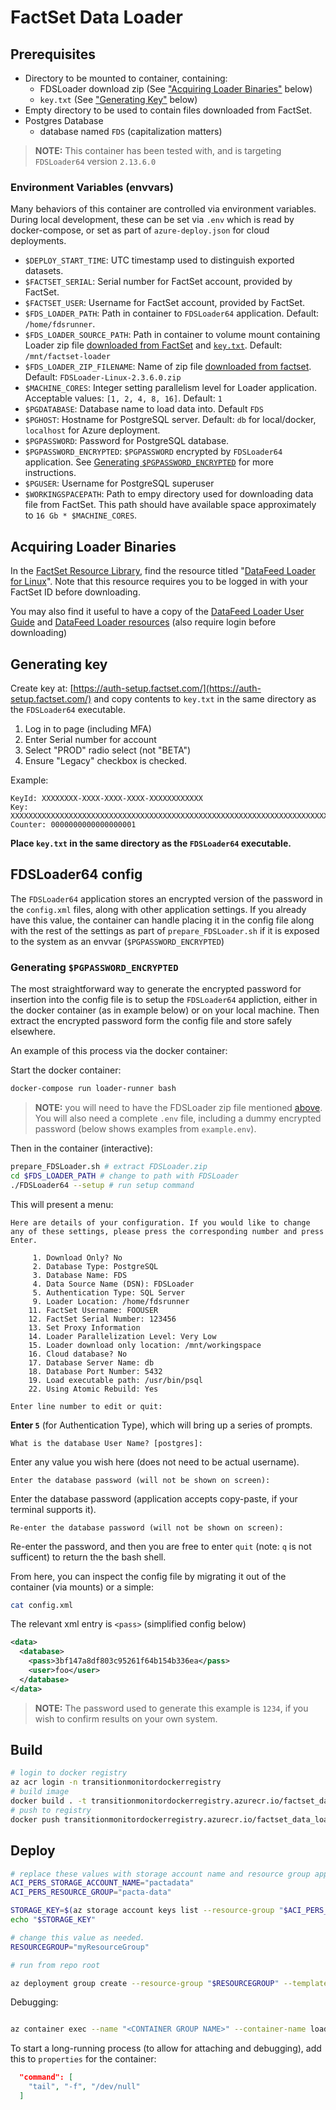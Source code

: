 # FactSet Data Loader

## Prerequisites

* Directory to be mounted to container, containing:
  * FDSLoader download zip (See ["Acquiring Loader Binaries"](#acquiring-loader-binaries) below)
  * `key.txt` (See ["Generating Key"](#generating-key) below)
* Empty directory to be used to contain files downloaded from FactSet.
* Postgres Database
  * database named `FDS` (capitalization matters)

> **NOTE:** This container has been tested with, and is targeting `FDSLoader64` version `2.13.6.0`

### Environment Variables (envvars)

Many behaviors of this container are controlled via environment variables.
During local development, these can be set via `.env` which is read by docker-compose, or set as part of `azure-deploy.json` for cloud deployments.

* `$DEPLOY_START_TIME`: UTC timestamp used to distinguish exported datasets.
* `$FACTSET_SERIAL`: Serial number for FactSet account, provided by FactSet.
* `$FACTSET_USER`: Username for FactSet account, provided by FactSet.
* `$FDS_LOADER_PATH`: Path in container to `FDSLoader64` application. Default: `/home/fdsrunner`.
* `$FDS_LOADER_SOURCE_PATH`: Path in container to volume mount containing Loader zip file [downloaded from FactSet](#acquiring-loader-binaries) and [`key.txt`](#generating-key). Default: `/mnt/factset-loader`
* `$FDS_LOADER_ZIP_FILENAME`: Name of zip file [downloaded from factset](#acquiring-loader-binaries). Default: `FDSLoader-Linux-2.3.6.0.zip`
* `$MACHINE_CORES`: Integer setting parallelism level for Loader application. Acceptable values: `[1, 2, 4, 8, 16]`. Default: `1`
* `$PGDATABASE`: Database name to load data into. Default `FDS`
* `$PGHOST`: Hostname for PostgreSQL server. Default: `db` for local/docker, `localhost` for Azure deployment.
* `$PGPASSWORD`: Password for PostgreSQL database.
* `$PGPASSWORD_ENCRYPTED`: `$PGPASSWORD` encrypted by `FDSLoader64` application. See [Generating `$PGPASSWORD_ENCRYPTED`](#generating-pgpassword_encrypted) for more instructions.
* `$PGUSER`: Username for PostgreSQL superuser
* `$WORKINGSPACEPATH`: Path to empy directory used for downloading data file from FactSet. This path should have available space approximately to `16 Gb * $MACHINE_CORES`.

## Acquiring Loader Binaries

In the [FactSet Resource Library](https://go.factset.com/company/resource-library), find the resource titled "[DataFeed Loader for Linux](https://open.factset.com/api/public/media/download/resources/documents/af0def52-791d-47b9-9147-efe2c02e9f60/FDSLoader-Linux-2.13.6.0.zip)".
Note that this resource requires you to be logged in with your FactSet ID before downloading.

You may also find it useful to have a copy of the [DataFeed Loader User Guide](https://open.factset.com/api/public/media/download/resources/documents/542ad4eb-4d38-4b0e-b8af-0892289bc67b/DataFeed%20Loader%20User%20Guide%202.13.6.0.zip) and [DataFeed Loader resources](https://open.factset.com/api/public/media/download/resources/documents/4bd1a761-05e3-425f-8813-4f3b6c3c6a7f/resources.zip) (also require login before downloading)

## Generating key

Create key at: [https://auth-setup.factset.com/](https://auth-setup.factset.com/)
and copy contents to `key.txt` in the same directory as the `FDSLoader64` executable.

1. Log in to page (including MFA)
2. Enter Serial number for account
3. Select "PROD" radio select (not "BETA")
4. Ensure "Legacy" checkbox is checked.

Example:

```text
KeyId: XXXXXXXX-XXXX-XXXX-XXXX-XXXXXXXXXXXX
Key: XXXXXXXXXXXXXXXXXXXXXXXXXXXXXXXXXXXXXXXXXXXXXXXXXXXXXXXXXXXXXXXXXXXXXXXXXXXXXXXXXXXXXXXXXXXXXXXXXXXXXXXXXXXXXXXXXXXXXXXXXXXXXXXX
Counter: 0000000000000000001
```

**Place `key.txt` in the same directory as the `FDSLoader64` executable.**

## FDSLoader64 config

The `FDSLoader64` application stores an encrypted version of the password in the `config.xml` files, along with other application settings.
If you already have this value, the container can handle placing it in the config file along with the rest of the settings as part of `prepare_FDSLoader.sh` if it is exposed to the system as an envvar (`$PGPASSWORD_ENCRYPTED`)

### Generating `$PGPASSWORD_ENCRYPTED`

The most straightforward way to generate the encrypted password for insertion into the config file is to setup the `FDSLoader64` appliction, either in the docker container (as in example below) or on your local machine.
Then extract the encrypted password form the config file and store safely elsewhere.

An example of this process via the docker container:

Start the docker container:

```sh
docker-compose run loader-runner bash
```

> **NOTE:** you will need to have the FDSLoader zip file mentioned [above](#acquiring-loader-binaries).
You will also need a complete `.env` file, including a dummy encrypted password (below shows examples from `example.env`).

Then in the container (interactive):

```sh
prepare_FDSLoader.sh # extract FDSLoader.zip
cd $FDS_LOADER_PATH # change to path with FDSLoader
./FDSLoader64 --setup # run setup command
```

This will present a menu:

```text
Here are details of your configuration. If you would like to change any of these settings, please press the corresponding number and press Enter.

     1. Download Only? No
     2. Database Type: PostgreSQL
     3. Database Name: FDS
     4. Data Source Name (DSN): FDSLoader
     5. Authentication Type: SQL Server
     9. Loader Location: /home/fdsrunner
    11. FactSet Username: FOOUSER
    12. FactSet Serial Number: 123456
    13. Set Proxy Information
    14. Loader Parallelization Level: Very Low
    15. Loader download only location: /mnt/workingspace
    16. Cloud database? No
    17. Database Server Name: db
    18. Database Port Number: 5432
    19. Load executable path: /usr/bin/psql
    22. Using Atomic Rebuild: Yes

Enter line number to edit or quit:
```

**Enter `5`** (for Authentication Type), which will bring up a series of prompts.

```text
What is the database User Name? [postgres]:
```

Enter any value you wish here (does not need to be actual username).

```text
Enter the database password (will not be shown on screen):
```

Enter the database password (application accepts copy-paste, if your terminal supports it).

```text
Re-enter the database password (will not be shown on screen):
```

Re-enter the password, and then you are free to enter `quit` (note: `q` is not sufficent) to return the the bash shell.

From here, you can inspect the config file by migrating it out of the container (via mounts) or a simple:

```sh
cat config.xml
```

The relevant xml entry is `<pass>` (simplified config below)

```xml
<data>
  <database>
    <pass>3bf147a8df803c95261f64b154b336ea</pass>
    <user>foo</user>
  </database>
</data>
```

> **NOTE:** The password used to generate this example is `1234`, if you wish to confirm results on your own system.

## Build

```sh
# login to docker registry
az acr login -n transitionmonitordockerregistry
# build image
docker build . -t transitionmonitordockerregistry.azurecr.io/factset_data_loader
# push to registry
docker push transitionmonitordockerregistry.azurecr.io/factset_data_loader:latest
```

## Deploy

```sh
# replace these values with storage account name and resource group appropriate to your deployment
ACI_PERS_STORAGE_ACCOUNT_NAME="pactadata"
ACI_PERS_RESOURCE_GROUP="pacta-data"

STORAGE_KEY=$(az storage account keys list --resource-group "$ACI_PERS_RESOURCE_GROUP" --account-name "$ACI_PERS_STORAGE_ACCOUNT_NAME" --query "[0].value" --output tsv)
echo "$STORAGE_KEY"
```

```sh
# change this value as needed.
RESOURCEGROUP="myResourceGroup"

# run from repo root

az deployment group create --resource-group "$RESOURCEGROUP" --template-file azure-deploy.json --parameters @azure-deploy.parameters.json

```

Debugging:

```sh

az container exec --name "<CONTAINER GROUP NAME>" --container-name loader-runner --resource-group $RESOURCEGROUP --exec-command "/bin/bash"

```

To start a long-running process (to allow for attaching and debugging), add this to `properties` for the container:

```json
  "command": [
    "tail", "-f", "/dev/null"
  ]
```
